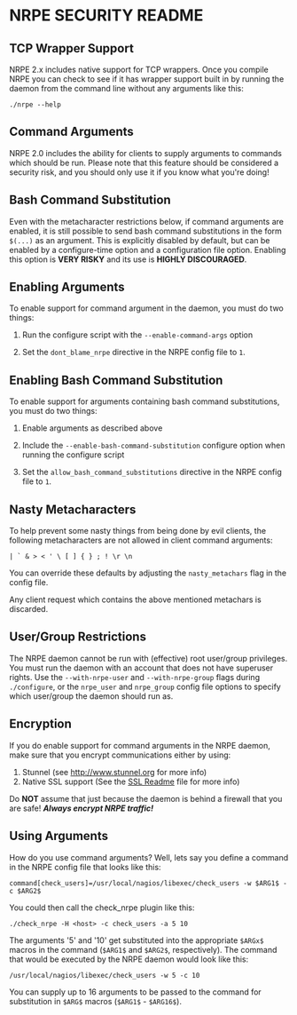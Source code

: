 NRPE SECURITY README
====================

TCP Wrapper Support
-------------------

NRPE 2.x includes native support for TCP wrappers. Once you
compile NRPE you can check to see if it has wrapper support
built in by running the daemon from the command line without
any arguments like this:

    ./nrpe --help


Command Arguments
-----------------

NRPE 2.0 includes the ability for clients to supply arguments to
commands which should be run.  Please note that this feature
should be considered a security risk, and you should only use
it if you know what you're doing!


Bash Command Substitution
-------------------------

Even with the metacharacter restrictions below, if command arguments 
are enabled, it is still possible to send bash command substitutions 
in the form `$(...)` as an argument. This is explicitly disabled by 
default, but can be enabled by a configure-time option and a
configuration file option. Enabling this option is **VERY RISKY**
and its use is **HIGHLY DISCOURAGED**.


Enabling Arguments
------------------

To enable support for command argument in the daemon, you must
do two things:

   1.  Run the configure script with the `--enable-command-args`
       option

   2.  Set the `dont_blame_nrpe` directive in the NRPE config
       file to `1`.


Enabling Bash Command Substitution
----------------------------------

To enable support for arguments containing bash command substitutions, 
you must do two things:

   1.  Enable arguments as described above

   2.  Include the `--enable-bash-command-substitution` configure
       option when running the configure script

   3.  Set the `allow_bash_command_substitutions` directive in the 
       NRPE config file to `1`.


Nasty Metacharacters
--------------------

To help prevent some nasty things from being done by evil 
clients, the following metacharacters are not allowed
in client command arguments:

    | ` & > < ' \ [ ] { } ; ! \r \n

You can override these defaults by adjusting the `nasty_metachars`
flag in the config file.

Any client request which contains the above mentioned metachars
is discarded.


User/Group Restrictions
-----------------------

The NRPE daemon cannot be run with (effective) root user/group
privileges.  You must run the daemon with an account that does
not have superuser rights.  Use the `--with-nrpe-user` and 
`--with-nrpe-group` flags during `./configure`, or the `nrpe_user`
and `nrpe_group` config file options to specify which user/group 
the daemon should run as.


Encryption
----------

If you do enable support for command arguments in the NRPE daemon,
make sure that you encrypt communications either by using:

   1.  Stunnel (see http://www.stunnel.org for more info)
   2.  Native SSL support (See the [SSL Readme](README.SSL.md) file for more info)

Do **NOT** assume that just because the daemon is behind a firewall
that you are safe! ***Always encrypt NRPE traffic!***


Using Arguments
---------------

How do you use command arguments?  Well, lets say you define a
command in the NRPE config file that looks like this:

    command[check_users]=/usr/local/nagios/libexec/check_users -w $ARG1$ -c $ARG2$

You could then call the check_nrpe plugin like this:

    ./check_nrpe -H <host> -c check_users -a 5 10

The arguments '5' and '10' get substituted into the appropriate
`$ARGx$` macros in the command (`$ARG1$` and `$ARG2$`, respectively).
The command that would be executed by the NRPE daemon would look
like this:

    /usr/local/nagios/libexec/check_users -w 5 -c 10

You can supply up to 16 arguments to be passed to the command
for substitution in `$ARG$` macros (`$ARG1$` - `$ARG16$`).

